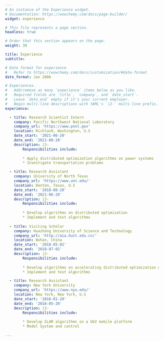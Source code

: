 ```yaml
---
# An instance of the Experience widget.
# Documentation: https://wowchemy.com/docs/page-builder/
widget: experience

# This file represents a page section.
headless: true

# Order that this section appears on the page.
weight: 30

title: Experience
subtitle:

# Date format for experience
#   Refer to https://wowchemy.com/docs/customization/#date-format
date_format: Jan 2006

# Experiences.
#   Add/remove as many `experience` items below as you like.
#   Required fields are `title`, `company`, and `date_start`.
#   Leave `date_end` empty if it's your current employer.
#   Begin multi-line descriptions with YAML's `|2-` multi-line prefix.
experience:

  - title: Research Scientist Intern
    company: Pacific Northwest National Laboratory
    company_url: 'https://www.pnnl.gov'
    location: Richland, Washington, U.S
    date_start: '2021-06-20'
    date_end: '2021-08-20'
    description: |2-
        Responsibilities include:
        
        * Apply distributed optimization algorithms on power systems
        * Investigate transportation problems

  - title: Research Assistant
    company: University of North Texas
    company_url: 'https://www.unt.edu/'
    location: Denton, Texas, U.S
    date_start: '2018-08-20'
    date_end: '2021-06-20'
    description: |2-
        Responsibilities include:
        
        * Develop algorithms on distributed optimization
        * Implement and test algorithms
        
  - title: Visiting Scholar
    company: Huazhong University of Science and Technology
    company_url: 'http://aia.hust.edu.cn/'
    location: Wuhan, China
    date_start: '2018-05-02'
    date_end: '2018-07-02'
    description: |2-
        Responsibilities include:
        
        * Develop algorithms on accelerating distributed optimization of multi-agent systems
        * Implement and test algorithms

  - title: Research Assistant
    company: New York University
    company_url: 'https://www.nyu.edu/'
    location: New York, New York, U.S
    date_start: '2016-01-20'
    date_end: '2016-05-20'
    description: |2-
        Responsibilities include:
        
        * Develop SLAM algorithms on a UGV mobile platform
        * Model System and control
  
---
```

